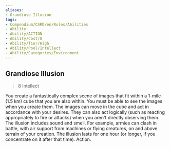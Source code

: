```yaml
---
aliases:
- Grandiose Illusion
tags:
- Compendium/CSRD/en/Rules/Abilities
- Ability
- Ability/ACTION
- Ability/Cost/8
- Ability/Tier/High
- Ability/Pool/Intellect
- Ability/Categories/Environment
---
```


  
## Grandiose Illusion  
>8  Intellect  
  
You create a fantastically complex scene of images that fit within a 1-mile (1.5 km) cube that you are also within. You must be able to see the images when you create them. The images can move in the cube and act in accordance with your desires. They can also act logically (such as reacting appropriately to fire or attacks) when you aren't directly observing them. The illusion includes sound and smell. For example, armies can clash in battle, with air support from machines or flying creatures, on and above terrain of your creation. The illusion lasts for one hour (or longer, if you concentrate on it after that time). Action.